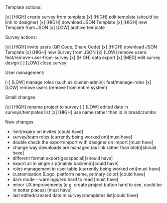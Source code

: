 Template actions:

[x] [HIGH] create survey from template
[x] [HIGH] edit template (should be link to designer)
[x] [HIGH] download JSON Template
[x] [HIGH] new Template from JSON
[x] [LOW] archive template

Survey actions:

[x] [HIGH] invite users (QR Code, Share Code)
[x] [HIGH] download JSON Template
[x] [HIGH] new Survey from JSON
[x] [LOW] remove users: feat/remove-user-from-survey
[x] [HIGH] data export
[x] [MED] edit survey design
[ ] [LOW] close survey

User management:

[-] [LOW] manage roles (such as cluster-admin): feat/manage-roles
[x] [LOW] remove users (remove from entire system)

Small changes

[x] [HIGH] rename project to survey
[ ] [LOW] edited date in surveys/templates list
[x] [HIGH] use name rather than id in breadcrumbs

New changes

- limit/expiry on invites [could have]
- survey/team roles (currently being worked on)[must have]
- double check the export/import with designer on import [must have]
- change way downloads are managed (as link rather than blob)[should have]
- different format export(geospacial)[should have]
- export all in single zip(mainly backend)[could have]
- roles management in user table (currently being worked on)[must have]
- customisation (Logo, platform name, primary color) [could have]
- dark mode - warnings/red hard to read [must have]
- minor UX improvements (e.g. create project button hard to see, could be in better places) [must have]
- last edited/created date in surveys/templates list[could have]
